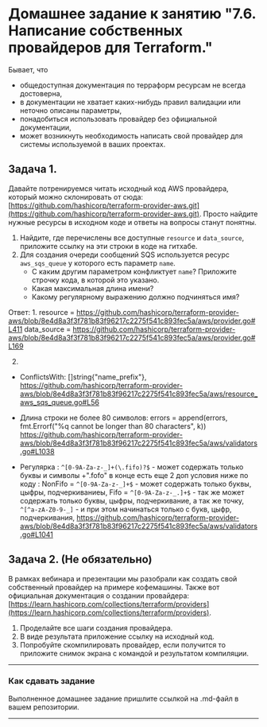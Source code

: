 # Домашнее задание к занятию "7.6. Написание собственных провайдеров для Terraform."

Бывает, что 
* общедоступная документация по терраформ ресурсам не всегда достоверна,
* в документации не хватает каких-нибудь правил валидации или неточно описаны параметры,
* понадобиться использовать провайдер без официальной документации,
* может возникнуть необходимость написать свой провайдер для системы используемой в ваших проектах.   

## Задача 1. 
Давайте потренируемся читать исходный код AWS провайдера, который можно склонировать от сюда: 
[https://github.com/hashicorp/terraform-provider-aws.git](https://github.com/hashicorp/terraform-provider-aws.git).
Просто найдите нужные ресурсы в исходном коде и ответы на вопросы станут понятны.  


1. Найдите, где перечислены все доступные `resource` и `data_source`, приложите ссылку на эти строки в коде на 
гитхабе.   
1. Для создания очереди сообщений SQS используется ресурс `aws_sqs_queue` у которого есть параметр `name`. 
    * С каким другим параметром конфликтует `name`? Приложите строчку кода, в которой это указано.
    * Какая максимальная длина имени? 
    * Какому регулярному выражению должно подчиняться имя? 
    

Ответ:
1. 
    resource = https://github.com/hashicorp/terraform-provider-aws/blob/8e4d8a3f3f781b83f96217c2275f541c893fec5a/aws/provider.go#L411
    data_source = https://github.com/hashicorp/terraform-provider-aws/blob/8e4d8a3f3f781b83f96217c2275f541c893fec5a/aws/provider.go#L169

2. 
 - ConflictsWith: []string{"name_prefix"},
         https://github.com/hashicorp/terraform-provider-aws/blob/8e4d8a3f3f781b83f96217c2275f541c893fec5a/aws/resource_aws_sqs_queue.go#L56

 -  Длина строки не более 80  символов:
         errors = append(errors, fmt.Errorf("%q cannot be longer than 80 characters", k))
         https://github.com/hashicorp/terraform-provider-aws/blob/8e4d8a3f3f781b83f96217c2275f541c893fec5a/aws/validators.go#L1038
 -  Регулярка : `^[0-9A-Za-z-_]+(\.fifo)?$` - может содержать только буквы и символы +".fofo" в конце
                 есть еще 2 доп условия ниже по коду : 
                     NonFifo = `^[0-9A-Za-z-_]+$` - может содержать только буквы, цыфры, подчеркиваниеы, 
                     Fifo = `^[0-9A-Za-z-_.]+$` - так же может содержать только буквы, цыфры, подчеркивание, а так же точку, 
                            `^[^a-zA-Z0-9-_]` -  и при этом начинаться только с букв, цыфр, подчеркивания,
         https://github.com/hashicorp/terraform-provider-aws/blob/8e4d8a3f3f781b83f96217c2275f541c893fec5a/aws/validators.go#L1041


## Задача 2. (Не обязательно) 
В рамках вебинара и презентации мы разобрали как создать свой собственный провайдер на примере кофемашины. 
Также вот официальная документация о создании провайдера: 
[https://learn.hashicorp.com/collections/terraform/providers](https://learn.hashicorp.com/collections/terraform/providers).

1. Проделайте все шаги создания провайдера.
2. В виде результата приложение ссылку на исходный код.
3. Попробуйте скомпилировать провайдер, если получится то приложите снимок экрана с командой и результатом компиляции.   

---

### Как cдавать задание

Выполненное домашнее задание пришлите ссылкой на .md-файл в вашем репозитории.

---
